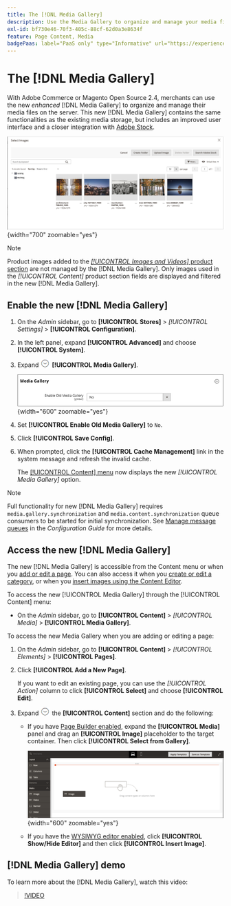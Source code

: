 ```yaml
---
title: The [!DNL Media Gallery]
description: Use the Media Gallery to organize and manage your media files on the server.
exl-id: bf730e46-70f3-405c-88cf-62d0a3e8634f
feature: Page Content, Media
badgePaas: label="PaaS only" type="Informative" url="https://experienceleague.adobe.com/en/docs/commerce/user-guides/product-solutions" tooltip="Applies to Adobe Commerce on Cloud projects (Adobe-managed PaaS infrastructure) and on-premises projects only."
---
```

# The [!DNL Media Gallery]

With Adobe Commerce or Magento Open Source 2.4, merchants can use the new _enhanced_ [!DNL Media Gallery] to organize and manage their media files on the server. This new [!DNL Media Gallery] contains the same functionalities as the existing media storage, but includes an improved user interface and a closer integration with [Adobe Stock][adobe-stock].

![Images displayed in the Media Gallery grid](./assets/media-gallery-grid.png){width="700" zoomable="yes"}

>[!NOTE]
>
>Product images added to the [_[!UICONTROL Images and Videos]_ product section](../catalog/product-image.md#upload-an-image) are not managed by the [!DNL Media Gallery]. Only images used in the _[!UICONTROL Content]_ product section fields are displayed and filtered in the new [!DNL Media Gallery].

## Enable the new [!DNL Media Gallery]

1. On the _Admin_ sidebar, go to **[!UICONTROL Stores]** > _[!UICONTROL Settings]_ > **[!UICONTROL Configuration]**.

1. In the left panel, expand **[!UICONTROL Advanced]** and choose **[!UICONTROL System]**.

1. Expand ![Expansion selector](../assets/icon-display-expand.png) **[!UICONTROL Media Gallery]**.

   ![Advanced configuration - [!DNL Media Gallery]](./assets/system-media-gallery.png){width="600" zoomable="yes"}

1. Set **[!UICONTROL Enable Old Media Gallery]** to `No`.

1. Click **[!UICONTROL Save Config]**.

1. When prompted, click the **[!UICONTROL Cache Management]** link in the system message and refresh the invalid cache.

   The [[!UICONTROL Content] menu](/help/content-design/content-menu.md) now displays the new _[!UICONTROL Media Gallery]_ option.

>[!NOTE]
>
>Full functionality for new [!DNL Media Gallery] requires `media.gallery.synchronization` and `media.content.synchronization` queue consumers to be started for initial synchronization. See [Manage message queues](https://experienceleague.adobe.com/docs/commerce-operations/configuration-guide/message-queues/manage-message-queues.html) in the _Configuration Guide_ for more details.

## Access the new [!DNL Media Gallery]

The new [!DNL Media Gallery] is accessible from the Content menu or when you [add or edit a page](/help/content-design/page-add.md). You can also access it when you [create or edit a category](/help/catalog/category-create.md), or when you [insert images using the Content Editor](/help/content-design/editor-insert-image.md).

To access the new [!UICONTROL Media Gallery] through the [!UICONTROL Content] menu:

- On the _Admin_ sidebar, go to **[!UICONTROL Content]** > _[!UICONTROL Media]_ > **[!UICONTROL Media Gallery]**.

To access the new Media Gallery when you are adding or editing a page:

1. On the _Admin_ sidebar, go to **[!UICONTROL Content]** > _[!UICONTROL Elements]_ > **[!UICONTROL Pages]**.

1. Click **[!UICONTROL Add a New Page]**.

   If you want to edit an existing page, you can use the _[!UICONTROL Action]_ column to click **[!UICONTROL Select]** and choose **[!UICONTROL Edit]**.

1. Expand ![Expansion selector](../assets/icon-display-expand.png) the **[!UICONTROL Content]** section and do the following:

   - If you have [Page Builder enabled](../page-builder/setup.md), expand the **[!UICONTROL Media]** panel and drag an **[!UICONTROL Image]** placeholder to the target container. Then click **[!UICONTROL Select from Gallery]**.

      ![Drag image to stage](./assets/pb-media-image-drag.png){width="600" zoomable="yes"}

   - If you have the [WYSIWYG editor enabled](/help/content-design/editor.md), click **[!UICONTROL Show/Hide Editor]** and then click **[!UICONTROL Insert Image]**.

## [!DNL Media Gallery] demo

To learn more about the [!DNL Media Gallery], watch this video:

>[!VIDEO](https://video.tv.adobe.com/v/343785?quality=12&learn=on)

[adobe-stock]: https://stock.adobe.com

